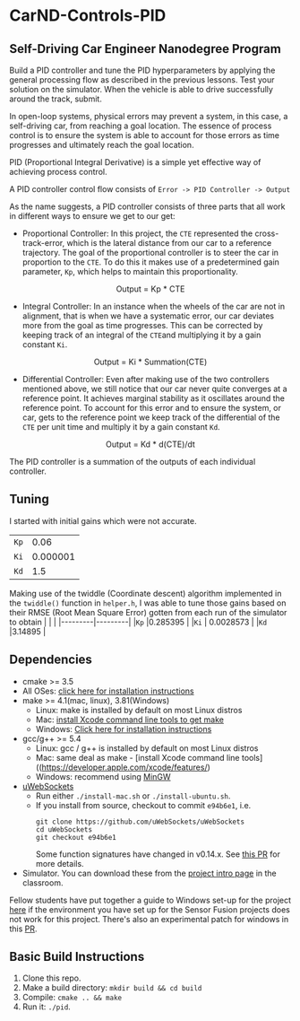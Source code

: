 # CarND-Controls-PID
Self-Driving Car Engineer Nanodegree Program
---
Build a PID controller and tune the PID hyperparameters by applying the general processing flow as described in the previous lessons. Test your solution on the simulator. When the vehicle is able to drive successfully around the track, submit.

In open-loop systems, physical errors may prevent a system, in this case, a self-driving car, from reaching a goal location. The essence of process control is to ensure the system is able to account for those errors as time progresses and ultimately reach the goal location.

PID (Proportional Integral Derivative) is a simple yet effective way of achieving process control.

A PID controller control flow consists of `Error -> PID Controller -> Output`

As the name suggests, a PID controller consists of three parts that all work in different ways to ensure we get to our get:

* Proportional Controller: In this project, the `CTE` represented the cross-track-error, which is the lateral distance from our car to a reference trajectory. The goal of the proportional controller is to steer the car in proportion to the `CTE`. To do this it makes use of a predetermined gain parameter, `Kp`, which helps to maintain this proportionality.
<center style="text-align: center">Output = Kp * CTE</center>

* Integral Controller: In an instance when the wheels of the car are not in alignment, that is when we have a systematic error, our car deviates more from the goal as time progresses. This can be corrected by keeping track of an integral of the `CTE`and multiplying it by a gain constant `Ki`.
<center style="text-align: center">Output = Ki * Summation(CTE)</center>

* Differential Controller: Even after making use of the two controllers mentioned above, we still notice that our car never quite converges at a reference point. It achieves marginal stability as it oscillates around the reference point. To account for this error and to ensure the system, or car, gets to the reference point we keep track of the differential of the `CTE` per unit time and multiply it by a gain constant `Kd`.
<center style="text-align: center">Output = Kd * d(CTE)/dt</center>

The PID controller is a summation of the outputs of each individual controller.

## Tuning
I started with initial gains which were not accurate.

|         |         |
|---------|---------|
|`Kp`     |0.06     |
|`Ki`     | 0.000001     |
|`Kd`     |1.5   |

Making use of the twiddle (Coordinate descent) algorithm implemented in the `twiddle()` function in `helper.h`, I was able to tune those gains based on their RMSE (Root Mean Square Error) gotten from each run of the simulator to obtain
|         |         |
|---------|---------|
|`Kp`     |0.285395     |
|`Ki`     | 0.0028573     |
|`Kd`     |3.14895    |

## Dependencies

* cmake >= 3.5
 * All OSes: [click here for installation instructions](https://cmake.org/install/)
* make >= 4.1(mac, linux), 3.81(Windows)
  * Linux: make is installed by default on most Linux distros
  * Mac: [install Xcode command line tools to get make](https://developer.apple.com/xcode/features/)
  * Windows: [Click here for installation instructions](http://gnuwin32.sourceforge.net/packages/make.htm)
* gcc/g++ >= 5.4
  * Linux: gcc / g++ is installed by default on most Linux distros
  * Mac: same deal as make - [install Xcode command line tools]((https://developer.apple.com/xcode/features/)
  * Windows: recommend using [MinGW](http://www.mingw.org/)
* [uWebSockets](https://github.com/uWebSockets/uWebSockets)
  * Run either `./install-mac.sh` or `./install-ubuntu.sh`.
  * If you install from source, checkout to commit `e94b6e1`, i.e.
    ```
    git clone https://github.com/uWebSockets/uWebSockets 
    cd uWebSockets
    git checkout e94b6e1
    ```
    Some function signatures have changed in v0.14.x. See [this PR](https://github.com/udacity/CarND-MPC-Project/pull/3) for more details.
* Simulator. You can download these from the [project intro page](https://github.com/udacity/self-driving-car-sim/releases) in the classroom.

Fellow students have put together a guide to Windows set-up for the project [here](https://s3-us-west-1.amazonaws.com/udacity-selfdrivingcar/files/Kidnapped_Vehicle_Windows_Setup.pdf) if the environment you have set up for the Sensor Fusion projects does not work for this project. There's also an experimental patch for windows in this [PR](https://github.com/udacity/CarND-PID-Control-Project/pull/3).

## Basic Build Instructions

1. Clone this repo.
2. Make a build directory: `mkdir build && cd build`
3. Compile: `cmake .. && make`
4. Run it: `./pid`. 
